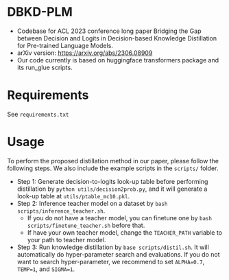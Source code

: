 # DBKD-PLM
* Codebase for ACL 2023 conference long paper Bridging the Gap between Decision and Logits in Decision-based Knowledge Distillation for Pre-trained Language Models.
* arXiv version: https://arxiv.org/abs/2306.08909
* Our code currently is based on huggingface transformers package and its run_glue scripts.
# Requirements
See `requirements.txt`
# Usage
To perform the proposed distillation method in our paper, please follow the following steps. We also include the example scripts in the `scripts/` folder.
* Step 1: Generate decision-to-logits look-up table before performing distillation by `python utils/decision2prob.py`, and it will generate a look-up table at `utils/ptable_mc10.pkl`.
* Step 2: Inference teacher model on a dataset by `bash scripts/inference_teacher.sh`.
  * If you do not have a teacher model, you can finetune one by `bash scripts/finetune_teacher.sh` before that.
  * If have your own teacher model, change the `TEACHER_PATH` variable to your path to teacher model.
* Step 3: Run knowledge distillation by `base scripts/distil.sh`. It will automatically do hyper-parameter search and evaluations. If you do not want to search hyper-parameter, we recommend to set `ALPHA=0.7`, `TEMP=1`, and `SIGMA=1`.
